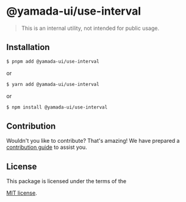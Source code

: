 # @yamada-ui/use-interval

> This is an internal utility, not intended for public usage.

## Installation

```sh
$ pnpm add @yamada-ui/use-interval
```

or

```sh
$ yarn add @yamada-ui/use-interval
```

or

```sh
$ npm install @yamada-ui/use-interval
```

## Contribution

Wouldn't you like to contribute? That's amazing! We have prepared a [contribution guide](https://github.com/yamada-ui/yamada-ui/blob/main/CONTRIBUTING.md) to assist you.

## License

This package is licensed under the terms of the

[MIT license](https://github.com/yamada-ui/yamada-ui/blob/main/LICENSE).

